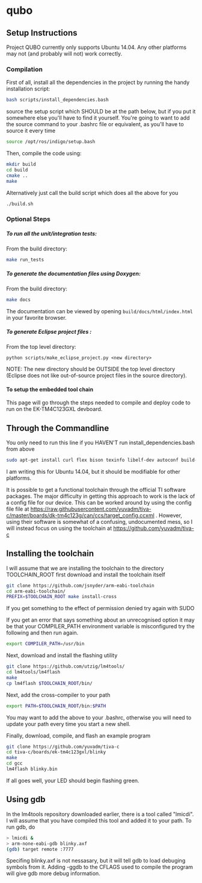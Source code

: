 # qubo

## Setup Instructions

Project QUBO currently only supports Ubuntu 14.04.  Any other platforms may not (and probably will not) work correctly.

### Compilation

First of all, install all the dependencies in the project by running the handy installation script:
```sh
bash scripts/install_dependencies.bash
```

source the setup script which SHOULD be at the path below, but if you put it somewhere else you'll have to find it yourself. You're going to want to add the source command to your .bashrc file or equivalent, as you'll have to source it every time 

```sh
source /opt/ros/indigo/setup.bash
```

Then, compile the code using:
```sh
mkdir build
cd build
cmake ..
make
```

Alternatively just call the build script which does all the above for you
```sh
./build.sh
```

### Optional Steps

##### To run all the unit/integration tests:
From the build directory:
```sh
make run_tests
```

##### To generate the documentation files using Doxygen:
From the build directory:
```sh
make docs
```
The documentation can be viewed by opening ```build/docs/html/index.html``` in your favorite browser.

##### To generate Eclipse project files :
From the top level directory:
```
python scripts/make_eclipse_project.py <new directory>
```
NOTE: The new directory should be OUTSIDE the top level directory (Eclipse does not like out-of-source project files in the source directory).


#### To setup the embedded tool chain
This page will go through the steps needed to compile and deploy code to run on the EK-TM4C123GXL devboard.

## Through the Commandline


You only need to run this line if you HAVEN'T run install_dependencies.bash from above
```sh
sudo apt-get install curl flex bison texinfo libelf-dev autoconf build-essential libncurses5-dev libusb-1.0-0-dev
```
I am writing this for Ubuntu 14.04, but it should be modifiable for other platforms.

It is possible to get a functional toolchain through the official TI software packages. The major difficulty in getting this approach to work is the lack of a config file for our device. This can be worked around by using the config file file at https://raw.githubusercontent.com/yuvadm/tiva-c/master/boards/dk-tm4c123g/can/ccs/target_config.ccxml . However, using their software is somewhat of a confusing, undocumented mess, so I will instead focus on using the toolchain at https://github.com/yuvadm/tiva-c

## Installing the toolchain  
I will assume that we are installing the toolchain to the directory TOOLCHAIN_ROOT
first download and install the toolchain itself 

```sh
git clone https://github.com/jsnyder/arm-eabi-toolchain
cd arm-eabi-toolchain/
PREFIX=$TOOLCHAIN_ROOT make install-cross
```

If you get something to the effect of permission denied try again with SUDO

If you get an error that says something about an unrecognised option it may be that your COMPILER_PATH environment variable is misconfigured 
try the following and then run again. 

```sh
export COMPILER_PATH=/usr/bin 
```

Next, download and install the flashing utility

```sh
git clone https://github.com/utzig/lm4tools/
cd lm4tools/lm4flash
make
cp lm4flash $TOOLCHAIN_ROOT/bin/
```

Next, add the cross-compiler to your path

```sh
export PATH=$TOOLCHAIN_ROOT/bin:$PATH
```
You may want to add the above to your .bashrc, otherwise you will need to update your path every time you start a new shell.

Finally, download, compile, and flash an example program

```sh
git clone https://github.com/yuvadm/tiva-c
cd tiva-c/boards/ek-tm4c123gxl/blinky
make
cd gcc
lm4flash blinky.bin
```

If all goes well, your LED should begin flashing green.

## Using gdb

In the lm4tools repository downloaded earlier, there is a tool called "lmicdi". I will assume that you have compiled this tool and added it to your path. To run gdb, do

```sh
> lmicdi &
> arm-none-eabi-gdb blinky.axf
(gdb) target remote :7777
```

Specifing blinky.axf is not nessasary, but it will tell gdb to load debuging symbols from it. Adding -ggdb to the CFLAGS used to compile the program will give gdb more debug information.
